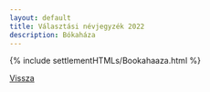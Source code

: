 ```yaml
---
layout: default
title: Választási névjegyzék 2022
description: Bókaháza
---
```


{% include settlementHTMLs/Bookahaaza.html %}

[Vissza](./)